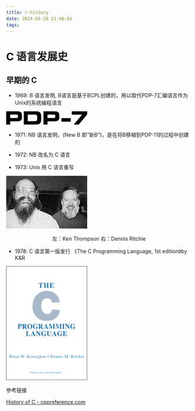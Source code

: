 ```yaml
---
title: c-history
date: 2024-05-28 21:40:03
tags:
---
```


# C 语言发展史

## 早期的 C

- 1969: B 语言发明, B语言是基于BCPL创建的，用以取代PDP-7汇编语言作为Unix的系统编程语言

![](./c-history/PDP-7_wordmark.svg.png)

- 1971: NB 语言发明，(New B 即“新B”)，是在将B移植到PDP-11的过程中创建的



- 1972:  NB 改名为 C 语言



- 1973: Unix 用 C 语言重写

  

![](./c-history/Ken_Thompson_and_Dennis_Ritchie--1973.jpg)

<center> 左：Ken Thompson 右：Dennis Ritchie </center>

- 1978:  C 语言第一版发行 《The C Programming Language, 1st edition》by K&R

![](./c-history/The_C_Programming_Language,_First_Edition_Cover.svg.png)



参考链接

[History of C - cppreference.com](https://en.cppreference.com/w/c/language/history)
